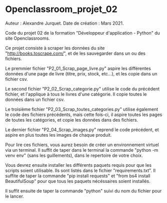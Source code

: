 # Openclassroom_projet_02

Auteur : Alexandre Jurquet.
Date de création : Mars 2021.


  Code du projet 02 de la formation "Développeur d'application - Python" du site Openclassrooms.


  Ce projet consiste à scraper les données du site "http://books.toscrape.com/", et de les sauvegarder dans un ou des fichiers.

Le premmier fichier "P2_01_Scrap_page_livre.py" aspire les différentes données d'une page de livre (titre, prix, stock, etc...), et les copie dans un fichier csv.

Le second fichier "P2_02_Scrap_categorie.py" utilise le code du précédent fichier, et l'applique à tous le livres d'une catégorie. Il copie toutes le données dans un fichier csv.

Le troisième fichier "P2_03_Scrap_toutes_categories.py" utilise également le code des fichiers précédents, mais cette fois-ci, il aspire toutes les pages de toutes les catégories,
et copie les données dans des fichiers.

Le dernier fichier "P2_04_Scrap_images.py" reprend le code précédent, et aspire en plus toutes les images de chaque produit.


  Pour lire ces fichiers, vous aurez besoin de créer un environnement virtuel via un terminal. Il suffit de taper dans le terminal la commande "python -m venv env"
(sans les guillements), dans le repertoire de votre choix.

Vous devrez ensuite installer les différents paquets requis pour que les scripts soient utilisable. Ils sont listés dans le fichier "requirements.txt". Il suffite de taper la 
commande "pip install requests" et "from bs4 install BeautifulSoup" pour que tous les paquets nécéssaires soient installés.

Il suffit ensuite de taper la commande "python" suivi du nom du fichier pour le lancer.
  
  


